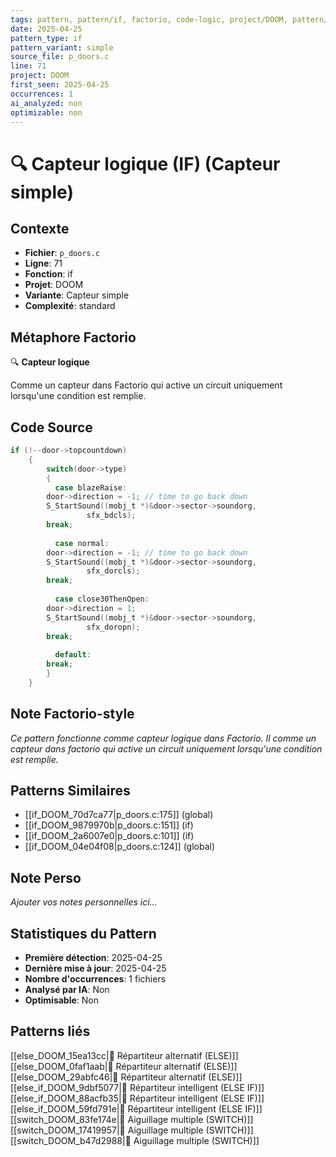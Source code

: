 ```yaml
---
tags: pattern, pattern/if, factorio, code-logic, project/DOOM, pattern/variant/simple
date: 2025-04-25
pattern_type: if
pattern_variant: simple
source_file: p_doors.c
line: 71
project: DOOM
first_seen: 2025-04-25
occurrences: 1
ai_analyzed: non
optimizable: non
---
```


# 🔍 Capteur logique (IF) (Capteur simple)

## Contexte
- **Fichier**: `p_doors.c`
- **Ligne**: 71
- **Fonction**: if
- **Projet**: DOOM
- **Variante**: Capteur simple
- **Complexité**: standard

## Métaphore Factorio
🔍 **Capteur logique**

Comme un capteur dans Factorio qui active un circuit uniquement lorsqu'une condition est remplie.

## Code Source
```c
if (!--door->topcountdown)
	{
	    switch(door->type)
	    {
	      case blazeRaise:
		door->direction = -1; // time to go back down
		S_StartSound((mobj_t *)&door->sector->soundorg,
			     sfx_bdcls);
		break;
		
	      case normal:
		door->direction = -1; // time to go back down
		S_StartSound((mobj_t *)&door->sector->soundorg,
			     sfx_dorcls);
		break;
		
	      case close30ThenOpen:
		door->direction = 1;
		S_StartSound((mobj_t *)&door->sector->soundorg,
			     sfx_doropn);
		break;
		
	      default:
		break;
	    }
	}
```

## Note Factorio-style
*Ce pattern fonctionne comme capteur logique dans Factorio. Il comme un capteur dans factorio qui active un circuit uniquement lorsqu'une condition est remplie.*

## Patterns Similaires
- [[if_DOOM_70d7ca77|p_doors.c:175]] (global)
- [[if_DOOM_9879970b|p_doors.c:151]] (if)
- [[if_DOOM_2a6007e0|p_doors.c:101]] (if)
- [[if_DOOM_04e04f08|p_doors.c:124]] (global)

## Note Perso
*Ajouter vos notes personnelles ici...*

## Statistiques du Pattern
- **Première détection**: 2025-04-25
- **Dernière mise à jour**: 2025-04-25
- **Nombre d'occurrences**: 1 fichiers
- **Analysé par IA**: Non
- **Optimisable**: Non

## Patterns liés
[[else_DOOM_15ea13cc|🔀 Répartiteur alternatif (ELSE)]]
[[else_DOOM_0faf1aab|🔀 Répartiteur alternatif (ELSE)]]
[[else_DOOM_29abfc46|🔀 Répartiteur alternatif (ELSE)]]
[[else_if_DOOM_9dbf5077|🔄 Répartiteur intelligent (ELSE IF)]]
[[else_if_DOOM_88acfb35|🔄 Répartiteur intelligent (ELSE IF)]]
[[else_if_DOOM_59fd791e|🔄 Répartiteur intelligent (ELSE IF)]]
[[switch_DOOM_83fe174e|🔀 Aiguillage multiple (SWITCH)]]
[[switch_DOOM_17419957|🔀 Aiguillage multiple (SWITCH)]]
[[switch_DOOM_b47d2988|🔀 Aiguillage multiple (SWITCH)]]
